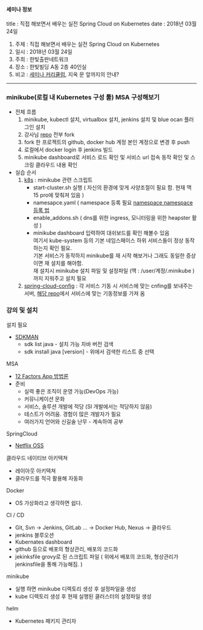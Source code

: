 #### 세미나 정보
title : 직접 해보면서 배우는 실전 Spring Cloud on Kubernetes
date : 2018년 03월 24일
1. 주제 : 직접 해보면서 배우는 실전 Spring Cloud on Kubernetes 
2. 일시 : 2018년 03월 24일
3. 주최 : 한빛출판네트워크
4. 장소 : 한빛빌딩 A동 2층 40인실
5. 비고 : [세미나 커리큘럼](http://www.hanbit.co.kr/store/education/edu_view.html?p_code=S5975335528), 지옥 문 앞까지의 안내?

---

### minikube(로컬 내 Kubernetes 구성 툴) MSA 구성해보기
- 전체 흐름
    1. minikube, kubectl 설치, virtualbox 설치, jenkins 설치 및 blue ocan 플러그인 설치
    2. 강사님 [repo](https://github.com/hub-tea?tab=repositories) 전부 fork
    3. fork 한 프로젝트의 github, docker hub 계정 본인 계정으로 변경 후 push
    4. 로컬에서 docker login 후 jenkins 빌드
    5. minikube dashboard로 서비스 로드 확인 및 서비스 url 접속 동작 확인 및 스크링 클라우드 내용 확인
- 실습 순서
    1. [k8s](https://github.com/hub-tea/k8s) : minikube 관련 스크립트
        - start-cluster.sh 실행 ( 자신의 환경에 맞게 사양조절이 필요 함. 현재 맥 15 pro에 맞춰져 있음 )
        - namesapce.yaml ( namespace 등록 필요 [namespace ](https://kubernetes.io/docs/concepts/overview/working-with-objects/namespaces/)  [namespace 등록 법](https://kubernetes.io/docs/tasks/administer-cluster/namespaces/) 
        - enable_addons.sh ( dns를 위한 ingress, 모니터링을 위한 heapster 활성 )
        - minikube dashboard 입력하여 대쉬보드를 확인 해볼수 있음    
         여기서 kube-system 등의 기본 네임스페이스 하위 서비스들이 정상 동작하는지 확인 필요.    
         기본 서비스가 동작하지 minikube를 재 시작 해보거나 그래도 동일한 증상이면 재 설치를 해야함.    
         재 설치시 minikube 설치 파일 및 설정파일 (맥 : /user/계정/.minikube )까지 지워주고 설치 필요 
    2. [spring-cloud-config](https://github.com/hub-tea/spring-cloud-config) : 각 서비스 기동 시 서비스에 맞는 cnfing를 보내주는 서버, [해당 repo](https://github.com/hub-tea/spring-cloud-config-repo)에서 서비스에 맞는 기동정보를 가져 옴
          

### 강의 및 설치

설치 필요  
- [SDKMAN](http://sdkman.io/sdks.html)
    - sdk list java - 설치 가능 자바 버전 검색 
    - sdk install java [version] - 위에서 검색한 리스트 중 선택

MSA
- [12 Factors App 방법론](https://12factor.net/ko/)
- 준비
    - 실력 좋은 조직이 운영 가능(DevOps 가능)
    - 커뮤니케이션 문화
    - 서비스, 솔루션 개발에 적당 (SI 개발에서는 적당하지 않음)
    - 테스트가 어려움. 경험이 많은 개발자가 필요
    - 여러가지 언어와 신길술 난무 - 계속하여 공부
    
SpringCloud
- [Netflix OSS](https://netflix.github.io/) 

클라우드 네이티브 아키텍쳐
- 레이아웃 아키텍쳐
- 클라우드를 적극 활용해 자동화

Docker
- OS 가상화라고 생각하면 쉽다.

CI / CD
- Git, Svn -> Jenkins, GitLab ... -> Docker Hub, Nexus -> 클라우드
- jenkins 블루오션
- Kubernates dashboard
- github 등으로 배포의 형상관리, 배포의 코드화
- jekinksfile grovy로 된 스크립트 파일 ( 위에서 배포의 코드화, 형상관리가 jenkinsfile을 통해 가능해짐. )

minikube
- 실행 하면 minikube 디렉토리 생성 후 설정파일을 생성
- kube 디렉토리 생성 후 현재 실행된 클러스터의 설정파일 생성

helm
- Kubernetes 패키지 관리자 